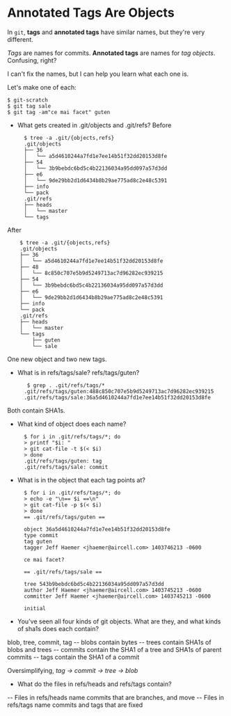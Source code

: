 Annotated Tags Are Objects
==========================

In `git`, **tags** and **annotated tags** have similar names,
but they're very different.

*Tags* are names for commits. **Annotated tags** are names for *tag objects*.
Confusing, right?

I can't fix the names, but I can help you learn what each one is.

Let's make one of each:

    $ git-scratch
    $ git tag sale
    $ git tag -am"ce mai facet" guten

- What gets created in .git/objects and .git/refs?
Before

        $ tree -a .git/{objects,refs}
        .git/objects
        ├── 36
        │   └── a5d4610244a7fd1e7ee14b51f32dd20153d8fe
        ├── 54
        │   └── 3b9bebdc6bd5c4b22136034a95dd097a57d3dd
        ├── e6
        │   └── 9de29bb2d1d6434b8b29ae775ad8c2e48c5391
        ├── info
        └── pack
        .git/refs
        ├── heads
        │   └── master
        └── tags
After

        $ tree -a .git/{objects,refs}
        .git/objects
        ├── 36
        │   └── a5d4610244a7fd1e7ee14b51f32dd20153d8fe
        ├── 48
        │   └── 8c850c707e5b9d5249713ac7d96282ec939215
        ├── 54
        │   └── 3b9bebdc6bd5c4b22136034a95dd097a57d3dd
        ├── e6
        │   └── 9de29bb2d1d6434b8b29ae775ad8c2e48c5391
        ├── info
        └── pack
        .git/refs
        ├── heads
        │   └── master
        └── tags
            ├── guten
            └── sale

One new object and two new tags.

- What is in refs/tags/sale? refs/tags/guten?

         $ grep . .git/refs/tags/*
        .git/refs/tags/guten:488c850c707e5b9d5249713ac7d96282ec939215
        .git/refs/tags/sale:36a5d4610244a7fd1e7ee14b51f32dd20153d8fe
Both contain SHA1s.

- What kind of object does each name?

        $ for i in .git/refs/tags/*; do
        > printf "$i: "
        > git cat-file -t $(< $i)
        > done
        .git/refs/tags/guten: tag
        .git/refs/tags/sale: commit

- What is in the object that each tag points at?


        $ for i in .git/refs/tags/*; do
        > echo -e "\n== $i ==\n"
        > git cat-file -p $(< $i)
        > done
        == .git/refs/tags/guten ==

        object 36a5d4610244a7fd1e7ee14b51f32dd20153d8fe
        type commit
        tag guten
        tagger Jeff Haemer <jhaemer@aircell.com> 1403746213 -0600

        ce mai facet?

        == .git/refs/tags/sale ==

        tree 543b9bebdc6bd5c4b22136034a95dd097a57d3dd
        author Jeff Haemer <jhaemer@aircell.com> 1403745213 -0600
        committer Jeff Haemer <jhaemer@aircell.com> 1403745213 -0600

        initial

- You've seen all four kinds of git objects. What are they, and what kinds of sha1s does each contain?

blob, tree, commit, tag
-- blobs contain bytes
-- trees contain SHA1s of blobs and trees
-- commits contain the SHA1 of a tree and SHA1s of parent commits
-- tags contain the SHA1 of a commit

Oversimplifying, *tag -> commit -> tree -> blob*

- What do the files in refs/heads and refs/tags contain?

-- Files in refs/heads name commits that are branches, and move
-- Files in refs/tags name commits and tags that are fixed



